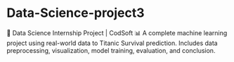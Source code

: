 # Data-Science-project3
💼 Data Science Internship Project | CodSoft 📊 A complete machine learning project using real-world data to Titanic Survival prediction. Includes data preprocessing, visualization, model training, evaluation, and conclusion.

